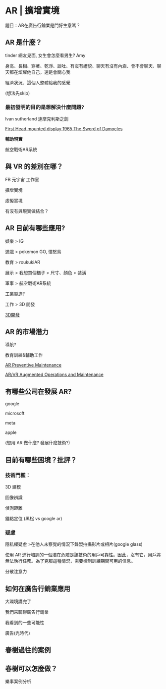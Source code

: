 # AR | 擴增實境

題目：AR在廣告行銷業是門好生意嗎？

## AR 是什麼？

tinder 網友見面, 女生會怎麼看男生? Amy

身高、長相、穿著、乾淨、談吐、有沒有禮貌、聊天有沒有內涵、會不會聊天、聊天都在炫耀他自己，還是會關心我

經濟狀況、這個人整體給我的感覺

(想法先skip)

### 最初發明的目的是想解決什麼問題?

Ivan sutherland 達摩克利斯之劍

[First Head mounted display 1965 The Sword of Damocles](https://www.youtube.com/watch?v=CjbILO8gSQw)

**輔助現實**

航空戰術AR系統

## 與 VR 的差別在哪？

FB 元宇宙 工作室

擴增實境

虛擬實境

有沒有與現實做結合？

## AR 目前有哪些應用?

娛樂 > IG

遊戲 > pokemon GO, 憤怒鳥

教育 > roukukiAR

展示 > 我想買個櫃子 > 尺寸、顏色 > 裝潢

軍事 > 航空戰術AR系統

工業製造?

工作 > 3D 開發

[3D開發](https://www.youtube.com/watch?v=GeyKB214oSc)

## AR 的市場潛力

導航?

教育訓練&輔助工作

[AR Preventive Maintenance](https://www.youtube.com/watch?v=-WTc3hN7YL8)

[AR/VR Augmented Operations and Maintenance](https://www.youtube.com/watch?v=1A1gQyebX_0)

## 有哪些公司在發展 AR?

google 

microsoft

meta

apple

(想用 AR 做什麼? 發展什麼技術?)

## 目前有哪些困境？批評？

### 技術門檻：

3D 建模

圖像辨識

偵測距離

錨點定位 (黑松 vs google ar)

### 疑慮

隱私權疑慮 >在他人未察覺的情況下錄製拍攝影片或相片(google glass)

使用 AR 進行培訓的一個潛在危險是該技術的用戶可靠性。因此，沒有它，用戶將無法執行任務。為了克服這種情況，需要控制訓練期間可用的信息。

分散注意力

## 如何在廣告行銷業應用

大環境講完了

我們來聊聊廣告行銷業

我看到的一些可能性

廣告(光時代)

## 春樹過往的案例

## 春樹可以怎麼做？

樂事案例分析
